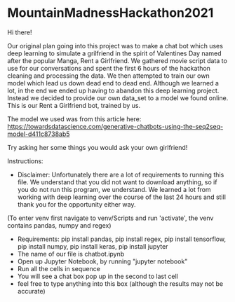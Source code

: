 # MountainMadnessHackathon2021

Hi there!

Our original plan going into this project was to make a chat bot which uses deep learning to simulate a grilfriend in the spirit of Valentines Day named after the popular Manga, Rent a Girlfriend. We gathered movie script data to use for our conversations and spent the first 6 hours of the hackathon cleaning and processing the data. We then attempted to train our own model which lead us down dead end to dead end. Although we learned a lot, in the end we ended up having to abandon this deep learning project. Instead we decided to provide our own data_set to a model we found online. This is our Rent a Girlfriend bot, trained by us. 

The model we used was from this article here: https://towardsdatascience.com/generative-chatbots-using-the-seq2seq-model-d411c8738ab5

Try asking her some things you would ask your own girlfriend!

Instructions:

* Disclaimer: Unfortunately there are a lot of requirements to running this file. We understand that you did not want to download anything, so if you do not run this program, we understand. We learned a lot from working with deep learning over the course of the last 24 hours and still thank you for the opportunity either way.

(To enter venv first navigate to venv/Scripts and run 'activate', the venv contains pandas, numpy and regex)

* Requirements: pip install pandas, pip install regex, pip install tensorflow, pip install numpy, pip install keras, pip install jupyter
* The name of our file is chatbot.ipynb
* Open up Jupyter Notebook, by running "jupyter notebook"
* Run all the cells in sequence
* You will see a chat box pop up in the second to last cell
* feel free to type anything into this box (although the results may not be accurate)


